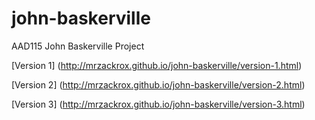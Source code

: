 john-baskerville
================

AAD115 John Baskerville Project

[Version 1] (http://mrzackrox.github.io/john-baskerville/version-1.html)

[Version 2] (http://mrzackrox.github.io/john-baskerville/version-2.html)

[Version 3] (http://mrzackrox.github.io/john-baskerville/version-3.html)
